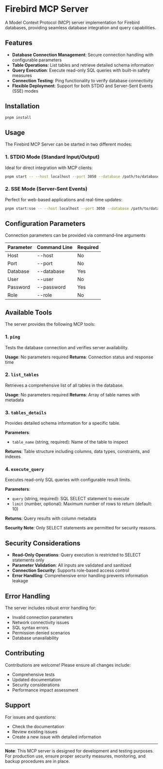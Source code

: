 # Firebird MCP Server

A Model Context Protocol (MCP) server implementation for Firebird databases, providing seamless database integration and query capabilities.

## Features

- **Database Connection Management**: Secure connection handling with configurable parameters
- **Table Operations**: List tables and retrieve detailed schema information
- **Query Execution**: Execute read-only SQL queries with built-in safety measures
- **Connection Testing**: Ping functionality to verify database connectivity
- **Flexible Deployment**: Support for both STDIO and Server-Sent Events (SSE) modes

## Installation

```bash
pnpm install
```

## Usage

The Firebird MCP Server can be started in two different modes:

### 1. STDIO Mode (Standard Input/Output)

Ideal for direct integration with MCP clients:

```bash
pnpm start -- --host localhost --port 3050 --database /path/to/database.fdb --user SYSDBA --password masterkey
```

### 2. SSE Mode (Server-Sent Events)

Perfect for web-based applications and real-time updates:

```bash
pnpm start:sse -- --host localhost --port 3050 --database /path/to/database.fdb --user SYSDBA --password masterkey
```

## Configuration Parameters

Connection parameters can be provided via command-line arguments

| Parameter | Command Line | Required |
|-----------|--------------|----------|
| Host      | --host       | No       |
| Port      | --port       | No       |
| Database  | --database   | Yes      |
| User      | --user       | No       |
| Password  | --password   | Yes      |
| Role      | --role       | No       |


## Available Tools

The server provides the following MCP tools:

### 1. `ping`
Tests the database connection and verifies server availability.

**Usage**: No parameters required
**Returns**: Connection status and response time

### 2. `list_tables`
Retrieves a comprehensive list of all tables in the database.

**Usage**: No parameters required
**Returns**: Array of table names with metadata

### 3. `tables_details`
Provides detailed schema information for a specific table.

**Parameters**:
- `table_name` (string, required): Name of the table to inspect

**Returns**: Table structure including columns, data types, constraints, and indexes

### 4. `execute_query`
Executes read-only SQL queries with configurable result limits.

**Parameters**:
- `query` (string, required): SQL SELECT statement to execute
- `limit` (number, optional): Maximum number of rows to return (default: 10)

**Returns**: Query results with column metadata

**Security Note**: Only SELECT statements are permitted for security reasons.

## Security Considerations

- **Read-Only Operations**: Query execution is restricted to SELECT statements only
- **Parameter Validation**: All inputs are validated and sanitized
- **Connection Security**: Supports role-based access control
- **Error Handling**: Comprehensive error handling prevents information leakage

## Error Handling

The server includes robust error handling for:
- Invalid connection parameters
- Network connectivity issues
- SQL syntax errors
- Permission denied scenarios
- Database unavailability

## Contributing

Contributions are welcome! Please ensure all changes include:
- Comprehensive tests
- Updated documentation
- Security considerations
- Performance impact assessment

## Support

For issues and questions:
- Check the documentation
- Review existing issues
- Create a new issue with detailed information

---

**Note**: This MCP server is designed for development and testing purposes. For production use, ensure proper security measures, monitoring, and backup procedures are in place.